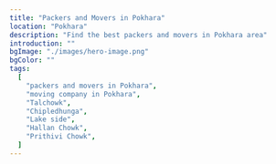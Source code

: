 ```yaml
---
title: "Packers and Movers in Pokhara"
location: "Pokhara"
description: "Find the best packers and movers in Pokhara area"
introduction: ""
bgImage: "./images/hero-image.png"
bgColor: ""
tags:
  [
    "packers and movers in Pokhara",
    "moving company in Pokhara",
    "Talchowk",
    "Chipledhunga",
    "Lake side",
    "Hallan Chowk",
    "Prithivi Chowk",
  ]
---
```

